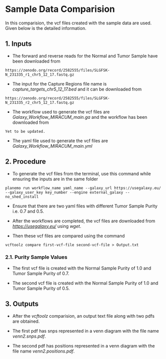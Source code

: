 # Sample Data Comparision

In this comparision, the vcf files created with the sample data are used. Given below is the detailed information.

## 1. Inputs

* The forward and reverse reads for the Normal and Tumor Sample have been downloaded from 

```
https://zenodo.org/record/2582555/files/SLGFSK-N_231335_r1_chr5_12_17.fastq.gz
```

* The input for the Capture Regions file name is *capture_targets_chr5_12_17.bed* and it can be downloaded from

```
https://zenodo.org/record/2582555/files/SLGFSK-N_231335_r2_chr5_12_17.fastq.gz
```

* The workflow used to generate the vcf files are *Galaxy_Workflow_MIRACUM_main.ga* and the workflow has been downloaded from

```
Yet to be updated.
```

* The yaml file used to generate the vcf files are *Galaxy_Workflow_MIRACUM_main.yml*

## 2. Procedure

* To generate the vcf files from the terminal, use this command while ensuring the inputs are in the same folder

```
planemo run workflow_name yaml_name --galaxy_url https://usegalaxy.eu/ --galaxy_user_key key_number --engine external_galaxy --no_shed_install
```

* Ensure that there are two yaml files with different Tumor Sample Purity i.e. 0.7 and 0.5.

* After the workflows are completed, the vcf files are downloaded from *https://usegalaxy.eu/* using *wget*.

* Then these vcf files are compared using the command

```
vcftoolz compare first-vcf-file second-vcf-file > Output.txt
```

### 2.1. Purity Sample Values

* The first vcf file is created with the Normal Sample Purity of 1.0 and Tumor Sample Purity of 0.7.

* The second vcf file is created with the Normal Sample Purity of 1.0 and Tumor Sample Purity of 0.5.

## 3. Outputs

* After the *vcftoolz* comparision, an output text file along with two pdfs are obtained.

* The first pdf has snps represented in a venn diagram with the file name *venn2.snps.pdf*.

* The second pdf has positions represented in a venn diagram with the file name *venn2.positions.pdf*.
